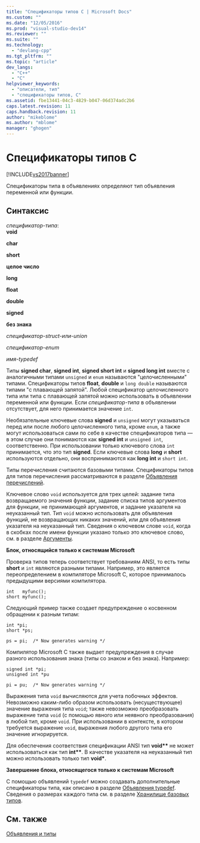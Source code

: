 ```yaml
---
title: "Спецификаторы типов C | Microsoft Docs"
ms.custom: ""
ms.date: "12/05/2016"
ms.prod: "visual-studio-dev14"
ms.reviewer: ""
ms.suite: ""
ms.technology: 
  - "devlang-cpp"
ms.tgt_pltfrm: ""
ms.topic: "article"
dev_langs: 
  - "C++"
  - "C"
helpviewer_keywords: 
  - "описатели, тип"
  - "спецификаторы типов, C"
ms.assetid: fbe13441-04c3-4829-b047-06d374adc2b6
caps.latest.revision: 11
caps.handback.revision: 11
author: "mikeblome"
ms.author: "mblome"
manager: "ghogen"
---
```

# Спецификаторы типов C
[!INCLUDE[vs2017banner](../assembler/inline/includes/vs2017banner.md)]

Спецификаторы типа в объявлениях определяют тип объявления переменной или функции.  
  
## Синтаксис  
 *спецификатор\-типа*:  
 **void**  
  
 **char**  
  
 **short**  
  
 **целое число**  
  
 **long**  
  
 **float**  
  
 **double**  
  
 **signed**  
  
 **без знака**  
  
 *спецификатор\-struct\-или\-union*  
  
 *спецификатор\-enum*  
  
 *имя\-typedef*  
  
 Типы **signed char**, **signed int**, **signed short int** и **signed long int** вместе с аналогичными типами `unsigned` и `enum` называются "целочисленными" типами.  Спецификаторы типов **float**, **double** и `long double` называются типами "с плавающей запятой".  Любой спецификатор целочисленного типа или типа с плавающей запятой можно использовать в объявлении переменной или функции.  Если *спецификатор\-типа* в объявлении отсутствует, для него принимается значение `int`.  
  
 Необязательные ключевые слова **signed** и `unsigned` могут указываться перед или после любого целочисленного типа, кроме `enum`, а также могут использоваться сами по себе в качестве спецификаторов типа — в этом случае они понимаются как **signed int** и `unsigned int`, соответственно.  При использовании только ключевого слова `int` принимается, что это тип **signed**.  Если ключевые слова **long** и **short** используются отдельно, они воспринимаются как **long int** и `short int`.  
  
 Типы перечисления считаются базовыми типами.  Спецификаторы типов для типов перечисления рассматриваются в разделе [Объявления перечислений](../c-language/c-enumeration-declarations.md).  
  
 Ключевое слово `void` используется для трех целей: задание типа возвращаемого значения функции, задание списка типов аргументов для функции, не принимающей аргументов, и задание указателя на неуказанный тип.  Тип `void` можно использовать для объявления функций, не возвращающих никаких значений, или для объявления указателя на неуказанный тип.  Сведения о ключевом слове `void`, когда в скобках после имени функции указано только это ключевое слово, см. в разделе [Аргументы](../c-language/arguments.md).  
  
 **Блок, относящийся только к системам Microsoft**  
  
 Проверка типов теперь соответствует требованиям ANSI, то есть типы **short** и `int` являются разными типами.  Например, это является переопределением в компиляторе Microsoft C, которое принималось предыдущими версиями компилятора.  
  
```  
int   myfunc();  
short myfunc();  
```  
  
 Следующий пример также создает предупреждение о косвенном обращении к разным типам:  
  
```  
int *pi;  
short *ps;  
  
ps = pi;  /* Now generates warning */  
```  
  
 Компилятор Microsoft C также выдает предупреждения в случае разного использования знака \(типы со знаком и без знака\).  Например:  
  
```  
signed int *pi;  
unsigned int *pu  
  
pi = pu;  /* Now generates warning */  
```  
  
 Выражения типа `void` вычисляются для учета побочных эффектов.  Невозможно каким\-либо образом использовать \(несуществующее\) значение выражения типа `void`; также невозможно преобразовать выражение типа `void` \(с помощью явного или неявного преобразования\) в любой тип, кроме `void`.  При использовании в контексте, в котором требуется выражение `void`, выражения любого другого типа его значение игнорируется.  
  
 Для обеспечения соответствия спецификации ANSI тип **void\*\*** не может использоваться как тип **int\*\***.  В качестве указателя на неуказанный тип можно использовать только тип **void\***.  
  
 **Завершение блока, относящегося только к системам Microsoft**  
  
 С помощью объявлений `typedef` можно создавать дополнительные спецификаторы типа, как описано в разделе [Объявления typedef](../c-language/typedef-declarations.md).  Сведения о размерах каждого типа см. в разделе [Хранилище базовых типов](../c-language/storage-of-basic-types.md).  
  
## См. также  
 [Объявления и типы](../c-language/declarations-and-types.md)